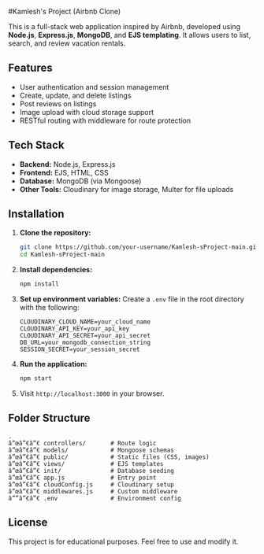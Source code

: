 #Kamlesh's Project (Airbnb Clone)

This is a full-stack web application inspired by Airbnb, developed using **Node.js**, **Express.js**, **MongoDB**, and **EJS templating**. It allows users to list, search, and review vacation rentals.

## Features

- User authentication and session management
- Create, update, and delete listings
- Post reviews on listings
- Image upload with cloud storage support
- RESTful routing with middleware for route protection

## Tech Stack

- **Backend:** Node.js, Express.js
- **Frontend:** EJS, HTML, CSS
- **Database:** MongoDB (via Mongoose)
- **Other Tools:** Cloudinary for image storage, Multer for file uploads

## Installation

1. **Clone the repository:**
   ```bash
   git clone https://github.com/your-username/Kamlesh-sProject-main.git
   cd Kamlesh-sProject-main
   ```

2. **Install dependencies:**
   ```bash
   npm install
   ```

3. **Set up environment variables:**
   Create a `.env` file in the root directory with the following:
   ```env
   CLOUDINARY_CLOUD_NAME=your_cloud_name
   CLOUDINARY_API_KEY=your_api_key
   CLOUDINARY_API_SECRET=your_api_secret
   DB_URL=your_mongodb_connection_string
   SESSION_SECRET=your_session_secret
   ```

4. **Run the application:**
   ```bash
   npm start
   ```

5. Visit `http://localhost:3000` in your browser.

## Folder Structure

```
.
â”œâ”€â”€ controllers/       # Route logic
â”œâ”€â”€ models/            # Mongoose schemas
â”œâ”€â”€ public/            # Static files (CSS, images)
â”œâ”€â”€ views/             # EJS templates
â”œâ”€â”€ init/              # Database seeding
â”œâ”€â”€ app.js             # Entry point
â”œâ”€â”€ cloudConfig.js     # Cloudinary setup
â”œâ”€â”€ middlewares.js     # Custom middleware
â””â”€â”€ .env               # Environment config
```

## License

This project is for educational purposes. Feel free to use and modify it.

